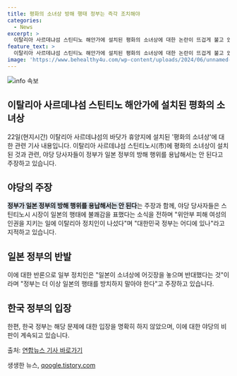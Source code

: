 ```yaml
---
title: 평화의 소녀상 방해 행태 정부는 즉각 조치해야
categories:
  - News
excerpt: >
  이탈리아 사르데냐섬 스틴티노 해안가에 설치된 평화의 소녀상에 대한 논란이 뜨겁게 불고 있습니다. 이탈리아 정부는 일본 정부의 방해 행위에 대해 대응하라는 야당의 촉구에 직면하고 있습니다. 이재명 더불어민주당 대표는 이를 통해 사르데냐섬에 설치된 평화의 소녀상이 평화와 인권의 상징이 되기를 희망한다고 밝혔으며, 야당은 일본 정부의 행태를 비판하고 대응을 촉구하고 있습니다.
feature_text: >
  이탈리아 사르데냐섬 스틴티노 해안가에 설치된 평화의 소녀상에 대한 논란이 뜨겁게 불고 있습니다. 이탈리아 정부는 일본 정부의 방해 행위에 대해 대응하라는 야당의 촉구에 직면하고 있습니다. 이재명 더불어민주당 대표는 이를 통해 사르데냐섬에 설치된 평화의 소녀상이 평화와 인권의 상징이 되기를 희망한다고 밝혔으며, 야당은 일본 정부의 행태를 비판하고 대응을 촉구하고 있습니다.
image: 'https://www.behealthy4u.com/wp-content/uploads/2024/06/unnamed-file.png'
---
```


<p><img src="https://www.behealthy4u.com/wp-content/uploads/2024/06/unnamed-file.png" alt="info 속보" /></p>

<h2 data-ke-size="size26">이탈리아 사르데냐섬 스틴티노 해안가에 설치된 평화의 소녀상</h2>

<p data-ke-size="size16">22일(현지시간) 이탈리아 사르데냐섬의 바닷가 휴양지에 설치된 '평화의 소녀상'에 대한 관련 기사 내용입니다. 이탈리아 사르데냐섬 스틴티노시(市)에 평화의 소녀상이 설치된 것과 관련, 야당 당사자들이 정부가 일본 정부의 방해 행위를 용납해서는 안 된다고 주장하고 있습니다.</p>

<h2 data-ke-size="size26">야당의 주장</h2>

<p data-ke-size="size16"><b><span style="background-color: #21538527;">정부가 일본 정부의 방해 행위를 용납해서는 안 된다</span></b>는 주장과 함께, 야당 당사자들은 스틴티노시 시장이 일본의 행태에 불쾌감을 표했다는 소식을 전하며 "위안부 피해 여성의 인권을 지키는 일에 이탈리아 정치인이 나섰다"며 "대한민국 정부는 어디에 있나"라고 지적하고 있습니다.</p>

<h2 data-ke-size="size26">일본 정부의 반발</h2>

<p data-ke-size="size16">이에 대한 반론으로 일부 정치인은 "일본이 소녀상에 어깃장을 놓으며 반대했다는 것"이라며 "정부는 더 이상 일본의 행태를 방치하지 말아야 한다"고 주장하고 있습니다.</p>

<h2 data-ke-size="size26">한국 정부의 입장</h2>

<p data-ke-size="size16">한편, 한국 정부는 해당 문제에 대한 입장을 명확히 하지 않았으며, 이에 대한 야당의 비판이 계속되고 있습니다.</p>

<p>출처: <a href="https://www.yna.co.kr/view/AKR20240623182400082" target="_blank">연합뉴스 기사 바로가기</a></p>
생생한 뉴스, <a href="https://qoogle.tistory.com" rel="dofollow">qoogle.tistory.com</a>


